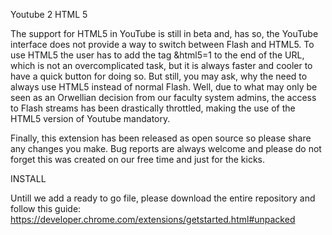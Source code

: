 Youtube 2 HTML 5

The support for HTML5 in YouTube is still in beta and, has so, the YouTube interface does not provide a way to switch between Flash and HTML5. To use HTML5 the user has to add the tag &html5=1 to the end of the URL, which is not an overcomplicated task, but it is always faster and cooler to have a quick button for doing so.
But still, you may ask, why the need to always use HTML5 instead of normal Flash. Well, due to what may only be seen as an Orwellian decision from our faculty system admins, the access to Flash streams has been drastically throttled, making the use of the HTML5 version of Youtube mandatory.

Finally, this extension has been released as open source so please share any changes you make. Bug reports are always welcome and please do not forget this was created on our free time and just for the kicks.

INSTALL

Untill we add a ready to go file, please download the entire repository and follow this guide:
https://developer.chrome.com/extensions/getstarted.html#unpacked
